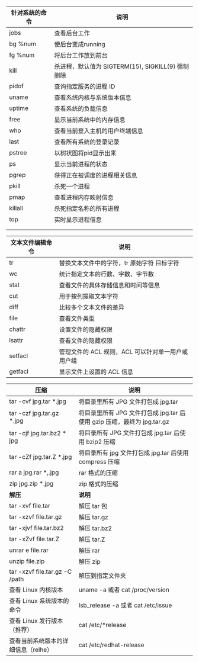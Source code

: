 | 针对系统的命令 | 说明                                               |
| -------------- | -------------------------------------------------- |
| jobs           | 查看后台工作                                       |
| bg %num        | 使后台变成running                                  |
| fg %num        | 将后台工作放到前台                                 |
| kill           | 杀进程，默认值为 SIGTERM(15), SIGKILL(9)  强制删除 |
| pidof          | 查询指定服务的进程 ID                              |
| uname          | 查看系统内核与系统版本信息                         |
| uptime         | 查看系统的负载信息                                 |
| free           | 显示当前系统中的内存信息                           |
| who            | 查看当前登入主机的用户终端信息                     |
| last           | 查看所有系统的登录记录                             |
| pstree         | 以树状图将pid显示出来                              |
| ps             | 显示当前进程的状态                                 |
| pgrep          | 获得正在被调度的进程相关信息                       |
| pkill          | 杀死一个进程                                       |
| pmap           | 查看进程内存映射信息                               |
| killall        | 杀死指定名称的所有进程                             |
| top            | 实时显示进程信息                                   |
|                |                                                    |
|                |                                                    |




| 文本文件编辑命令 | 说明                                              |
| ---------------- | ------------------------------------------------- |
| tr               | 替换文本文件中的字符，tr 原始字符 目标字符        |
| wc               | 统计指定文本的行数、字数、字节数                  |
| stat             | 查看文件的具体存储信息和时间等信息                |
| cut              | 用于按列提取文本字符                              |
| diff             | 比较多个文本文件的差异                            |
| file             | 查看文件类型                                      |
| chattr           | 设置文件的隐藏权限                                |
| lsattr           | 查看文件的隐藏权限                                |
| setfacl          | 管理文件的 ACL 规则，ACL 可以针对单一用户或用户组 |
| getfacl          | 显示文件上设置的 ACL 信息                         |






| 压缩                           | 说明                                                         |
| ------------------------------ | ------------------------------------------------------------ |
| tar -cvf jpg.tar *.jpg         | 将目录里所有 JPG 文件打包成 jpg.tar                          |
| tar -czf jpg.tar.gz *.jpg      | 将目录里所有 JPG 文件打包成 jpg.tar 后使用 gzip 压缩，最终为 jpg.tar.gz |
| tar -cjf jpg.tar.bz2 * jpg     | 将目录所有 JPG 文件打包成 jpg.tar 后使用 bzip2 压缩          |
| tar -cZf jpg.tar.Z *.jpg       | 将目录所有 jpg 文件打包成 jpg.tar 后使用 compress 压缩       |
| rar a jpg.rar *,.jpg           | rar 格式的压缩                                               |
| zip jpg.zip *.jpg              | zip 格式的压缩                                               |
| **解压**                       | **说明**                                                     |
| tar -xvf file.tar              | 解压 tar 包                                                  |
| tar -xzvf file.tar.gz          | 解压 tar.gz                                                  |
| tar -xjvf file.tar.bz2         | 解压 tar.bz2                                                 |
| tar -xZvf file.tar.Z           | 解压 tar.Z                                                   |
| unrar e file.rar               | 解压 rar                                                     |
| unzip file.zip                 | 解压 zip                                                     |
| tar -xzvf file.tar.gz -C /path | 解压到指定文件夹                                             |
|查看 Linux 内核版本|uname -a 或者 cat /proc/version|
|查看 Linux 系统版本的命令|lsb_release -a 或者 cat /etc/issue|
|查看 Linux 发行版本（推荐）|cat /etc/*release|
|查看当前系统版本的详细信息（relhe）|cat /etc/redhat-release|





